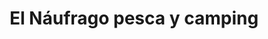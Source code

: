 ---
title: "El Náufrago pesca y camping"
url: /ciudad-autonoma-de-buenos-aires/el-naufrago-pesca-y-camping/
shop: Outdoor
---